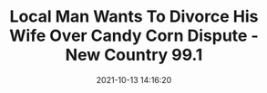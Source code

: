---
"title": "Local Man Wants To Divorce His Wife Over Candy Corn Dispute - New Country 99.1"
"date": "2021-10-13 14:16:20"
"feed_name": "GOOGLENEWSMINING"
"feed_website": "https://news.google.com/search?q=mining%2Bincident&hl=en-US&gl=US&ceid=US:en"
"feed_rss": "https://news.google.com/rss/search?q=mining%2Bincident&hl=en-US&gl=US&ceid=US:en"
"link": "https://newcountry991.com/local-man-wants-to-divorce-his-wife-over-candy-corn-dispute/"
"source": "{'href': 'https://newcountry991.com', 'title': 'New Country 99.1'}"
"file": "_posts/2021-1-1-a8f33498b62b1241d8493d8cd1461dc412592d76.md"
"accident": "0"
"drilling": "0"
"dead": "0"
"injured": "0"
"arrested": "0"
"place": "unknown place"
"where": "unknown site"
"causes": "unknown"
"place_uri": "unknown place"
---
